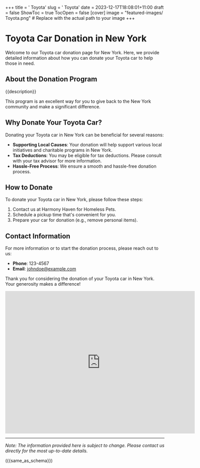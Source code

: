 +++
title = '    Toyota'
slug = '    Toyota'
date = 2023-12-17T18:08:01+11:00
draft = false
ShowToc = true
TocOpen = false
[cover]
image = "featured-images/    Toyota.png"  # Replace with the actual path to your image
+++



#     Toyota Car Donation in     New York

Welcome to our     Toyota car donation page for     New York. Here, we provide detailed information about how you can donate your     Toyota car to help those in need.

## About the Donation Program

{{description}}

This program is an excellent way for you to give back to the     New York community and make a significant difference.

## Why Donate Your     Toyota Car?

Donating your     Toyota car in     New York can be beneficial for several reasons:

- **Supporting Local Causes**: Your donation will help support various local initiatives and charitable programs in     New York.
- **Tax Deductions**: You may be eligible for tax deductions. Please consult with your tax advisor for more information.
- **Hassle-Free Process**: We ensure a smooth and hassle-free donation process.

## How to Donate

To donate your     Toyota car in     New York, please follow these steps:

1. Contact us at     Harmony Haven for Homeless Pets.
2. Schedule a pickup time that's convenient for you.
3. Prepare your car for donation (e.g., remove personal items).

## Contact Information

For more information or to start the donation process, please reach out to us:

- **Phone**: 123-4567
- **Email**:     johndoe@example.com

Thank you for considering the donation of your     Toyota car in     New York. Your generosity makes a difference!

<!-- Other content -->

<iframe width="600" height="450" frameborder="0" style="border:0" src="https://www.google.com/maps/embed/v1/place?key=AIzaSyDivX6qAx8DlsaPtf6od3s40HLANl8aFcE&q=++++New+York" allowfullscreen></iframe>

<!-- Other content -->

---

*Note: The information provided here is subject to change. Please contact us directly for the most up-to-date details.*

<!-- Other content -->

({{same_as_schema}})

<!-- Other content -->
